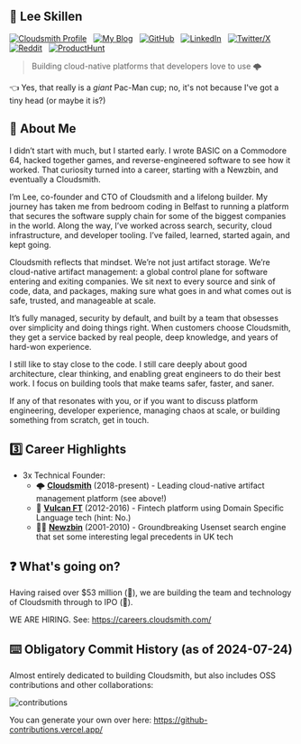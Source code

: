 ## :metal: Lee Skillen

[![Cloudsmith Profile](https://img.shields.io/badge/Profile-2A6FE1?style=for-the-badge&logo=cloudsmith&logoColor=white
)](https://careers.cloudsmith.com/people/2769225-lee-skillen) &nbsp; [![My Blog](https://img.shields.io/badge/My_Blog-b5165b?style=for-the-badge&logo=duck&logoColor=white)](https://skillen.io) &nbsp; [![GitHub](https://img.shields.io/badge/GitHub-100000?style=for-the-badge&logo=github&logoColor=white)](https://github.com/lskillen) &nbsp; [![LinkedIn](https://img.shields.io/badge/LinkedIn-0077B5?style=for-the-badge&logo=linkedin&logoColor=white)](https://linkedin.com/in/lskillen) &nbsp; [![Twitter/X](https://img.shields.io/badge/Twitter\/X-000000?style=for-the-badge&logo=x&logoColor=white)](https://twitter.com/lskillen) &nbsp; [![Reddit](https://img.shields.io/badge/Reddit-FF4500?style=for-the-badge&logo=reddit&logoColor=white)](https://www.reddit.com/user/lskillen/) &nbsp; [![ProductHunt](https://img.shields.io/badge/producthunt-DA552F?style=for-the-badge&logo=producthunt&logoColor=white)](https://www.producthunt.com/@lskillen) 

> Building cloud-native platforms that developers love to use 🌩️

👈 Yes, that really is a *giant* Pac-Man cup; no, it's not because I've got a tiny head (or maybe it is?)

## 👋 About Me

I didn’t start with much, but I started early. I wrote BASIC on a Commodore 64, hacked together games, and reverse-engineered software to see how it worked. That curiosity turned into a career, starting with a Newzbin, and eventually a Cloudsmith.

I’m Lee, co-founder and CTO of Cloudsmith and a lifelong builder. My journey has taken me from bedroom coding in Belfast to running a platform that secures the software supply chain for some of the biggest companies in the world. Along the way, I’ve worked across search, security, cloud infrastructure, and developer tooling. I’ve failed, learned, started again, and kept going.

Cloudsmith reflects that mindset. We’re not just artifact storage. We’re cloud-native artifact management: a global control plane for software entering and exiting companies. We sit next to every source and sink of code, data, and packages, making sure what goes in and what comes out is safe, trusted, and manageable at scale.

It’s fully managed, security by default, and built by a team that obsesses over simplicity and doing things right. When customers choose Cloudsmith, they get a service backed by real people, deep knowledge, and years of hard-won experience.

I still like to stay close to the code. I still care deeply about good architecture, clear thinking, and enabling great engineers to do their best work. I focus on building tools that make teams safer, faster, and saner.

If any of that resonates with you, or if you want to discuss platform engineering, developer experience, managing chaos at scale, or building something from scratch, get in touch.

## 3️⃣ Career Highlights

- 3x Technical Founder:
  - 🌩️ [**Cloudsmith**](https://cloudsmith.com)  (2018-present) - Leading cloud-native artifact management platform (see above!)
  - 💸 [**Vulcan FT**](https://github.com/vulcanft) (2012-2016) - Fintech platform using Domain Specific Language tech (hint: No.)
  - 🏴‍☠️ [**Newzbin**](https://en.wikipedia.org/wiki/Newzbin) (2001-2010) - Groundbreaking Usenset search engine that set some interesting legal precedents in UK tech

## ❓ What's going on?

Having raised over $53 million (🤑), we are building the team and technology of Cloudsmith through to IPO (🚀).

WE ARE HIRING. See: https://careers.cloudsmith.com/

## ⌨️ Obligatory Commit History (as of 2024-07-24)

Almost entirely dedicated to building Cloudsmith, but also includes OSS contributions and other collaborations:

![contributions](https://github.com/user-attachments/assets/decd7c70-4c00-4d1a-931e-fb0269f05a51)

You can generate your own over here:
https://github-contributions.vercel.app/

<!--
**lskillen/lskillen** is a ✨ _special_ ✨ repository because its `README.md` (this file) appears on your GitHub profile.

Here are some ideas to get you started:

- 🔭 I'm currently working on ...
- 🌱 I'm currently learning ...
- 👯 I'm looking to collaborate on ...
- 🤔 I'm looking for help with ...
- 💬 Ask me about ...
- 📫 How to reach me: ...
- 😄 Pronouns: ...
- ⚡ Fun fact: ...
-->
